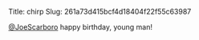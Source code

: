Title: chirp
Slug: 261a73d415bcf4d18404f22f55c63987

<a href="http://twitter.com/JoeScarboro">@JoeScarboro</a> happy birthday, young man!

